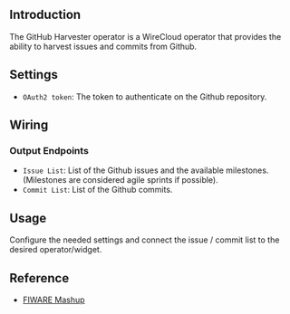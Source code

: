 ## Introduction

The GitHub Harvester operator is a WireCloud operator that provides the ability to harvest issues and commits from Github.

## Settings

- `OAuth2 token`: The token to authenticate on the Github repository.

## Wiring

### Output Endpoints

- `Issue List`: List of the Github issues and the available milestones. (Milestones are considered agile sprints if possible).
- `Commit List`: List of the Github commits.

## Usage

Configure the needed settings and connect the issue / commit list to the desired operator/widget.

## Reference

- [FIWARE Mashup](https://mashup.lab.fiware.org/)
